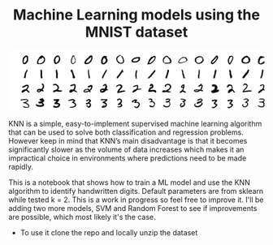 <h1 align="center">Machine Learning models using the MNIST dataset</h1>

![alt text](https://github.com/EugenioGrant/Machine-Learning-w-MNIST/blob/master/images/digits.png)

KNN is a simple, easy-to-implement supervised machine learning algorithm that can be used to solve both classification and regression problems. However keep in mind that KNN’s main disadvantage is that it becomes significantly slower as the volume of data increases which makes it an impractical choice in environments where predictions need to be made rapidly.

This is a notebook that shows how to train a ML model and use the KNN algorithm to identify handwritten digits. Default parameters are from sklearn while tested k = 2. This is a work in progress so feel free to improve it. I'll be adding two more models, SVM and Random Forest to see if improvements are possible, which most likely it's the case.

* To use it clone the repo and locally unzip the dataset
